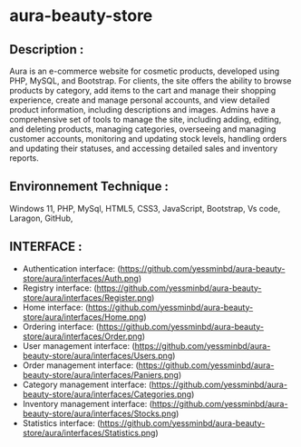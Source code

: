 # aura-beauty-store

## Description : 
Aura is an e-commerce website for cosmetic products, developed using PHP, MySQL, and Bootstrap.
For clients, the site offers the ability to browse products by category, add items to the cart and manage their shopping experience, create and manage personal accounts, and view detailed product information, including descriptions and images. Admins have a comprehensive set of tools to manage the site, including adding, editing, and deleting products, managing categories, overseeing and managing customer accounts, monitoring and updating stock levels, handling orders and updating their statuses, and accessing detailed sales and inventory reports.
## Environnement Technique :
Windows 11, PHP, MySql, HTML5, CSS3, JavaScript, Bootstrap, Vs code, Laragon, GitHub, 
## INTERFACE : 
- Authentication interface:
(https://github.com/yessminbd/aura-beauty-store/aura/interfaces/Auth.png)
- Registry interface:
  (https://github.com/yessminbd/aura-beauty-store/aura/interfaces/Register.png)
- Home interface:
  (https://github.com/yessminbd/aura-beauty-store/aura/interfaces/Home.png)
- Ordering interface:
  (https://github.com/yessminbd/aura-beauty-store/aura/interfaces/Order.png)
- User management interface:
  (https://github.com/yessminbd/aura-beauty-store/aura/interfaces/Users.png)
- Order management interface:
  (https://github.com/yessminbd/aura-beauty-store/aura/interfaces/Paniers.png)
- Category management interface:
  (https://github.com/yessminbd/aura-beauty-store/aura/interfaces/Categories.png)
- Inventory management interface:
  (https://github.com/yessminbd/aura-beauty-store/aura/interfaces/Stocks.png)
- Statistics interface:
  (https://github.com/yessminbd/aura-beauty-store/aura/interfaces/Statistics.png)

